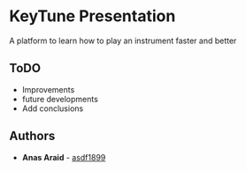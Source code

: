 # KeyTune Presentation

A platform to learn how to play an instrument faster and better

## ToDO

* Improvements
* future developments
* Add conclusions

## Authors

* **Anas Araid** - [asdf1899](https://github.com/asdf1899)

